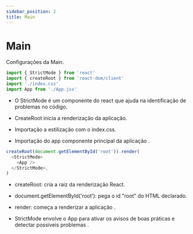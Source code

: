 ```yaml
---
sidebar_position: 2
title: Main
---
```


# Main

Configurações da Main.


```js title="Main.jsx"
import { StrictMode } from 'react'
import { createRoot } from 'react-dom/client'
import './index.css'
import App from './App.jsx'

```

- O  StrictMode é um componente do react que ajuda na identificação de problemas no código. 

- CreateRoot inicia a renderização da aplicação. 

- Importação a estilização com o index.css.

- Importação do app componente principal da aplicação .


```js title="Main.jsx"
createRoot(document.getElementById('root')).render(
  <StrictMode>
    <App />
  </StrictMode>,
) 
```
 
- createRoot: cria a raiz da renderização React. 

- document.getElementById('root'): pega o  id "root" do HTML declarado.

- render: começa a renderizar a aplicação .

- StrictMode envolve o App  para ativar os avisos de boas práticas e detectar possíveis problemas .